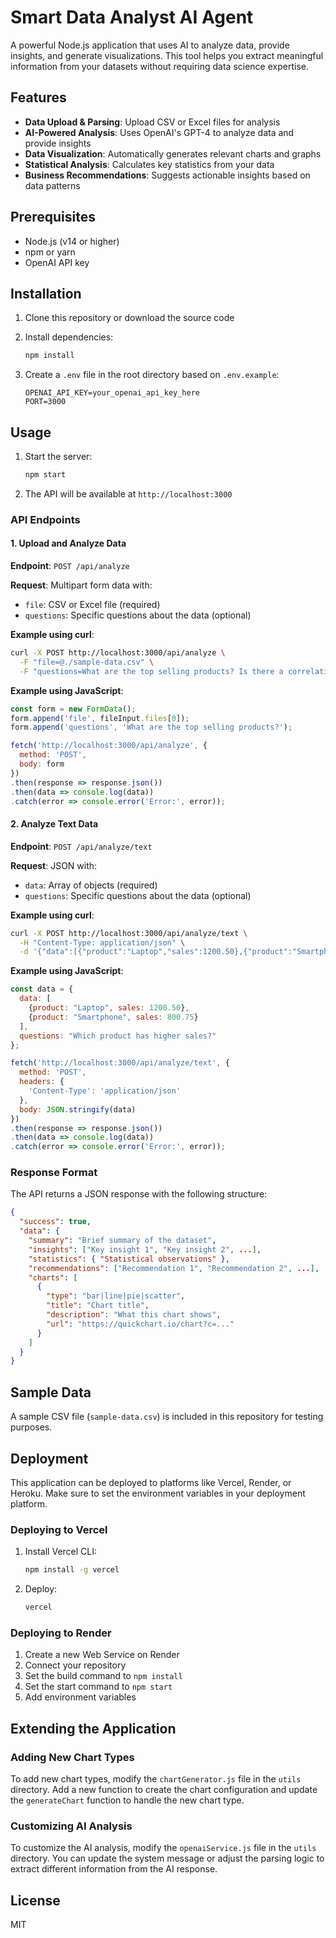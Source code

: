 # Smart Data Analyst AI Agent

A powerful Node.js application that uses AI to analyze data, provide insights, and generate visualizations. This tool helps you extract meaningful information from your datasets without requiring data science expertise.

## Features

- **Data Upload & Parsing**: Upload CSV or Excel files for analysis
- **AI-Powered Analysis**: Uses OpenAI's GPT-4 to analyze data and provide insights
- **Data Visualization**: Automatically generates relevant charts and graphs
- **Statistical Analysis**: Calculates key statistics from your data
- **Business Recommendations**: Suggests actionable insights based on data patterns

## Prerequisites

- Node.js (v14 or higher)
- npm or yarn
- OpenAI API key

## Installation

1. Clone this repository or download the source code

2. Install dependencies:
   ```bash
   npm install
   ```

3. Create a `.env` file in the root directory based on `.env.example`:
   ```
   OPENAI_API_KEY=your_openai_api_key_here
   PORT=3000
   ```

## Usage

1. Start the server:
   ```bash
   npm start
   ```

2. The API will be available at `http://localhost:3000`

### API Endpoints

#### 1. Upload and Analyze Data

**Endpoint**: `POST /api/analyze`

**Request**: Multipart form data with:
- `file`: CSV or Excel file (required)
- `questions`: Specific questions about the data (optional)

**Example using curl**:
```bash
curl -X POST http://localhost:3000/api/analyze \
  -F "file=@./sample-data.csv" \
  -F "questions=What are the top selling products? Is there a correlation between region and sales?"
```

**Example using JavaScript**:
```javascript
const form = new FormData();
form.append('file', fileInput.files[0]);
form.append('questions', 'What are the top selling products?');

fetch('http://localhost:3000/api/analyze', {
  method: 'POST',
  body: form
})
.then(response => response.json())
.then(data => console.log(data))
.catch(error => console.error('Error:', error));
```

#### 2. Analyze Text Data

**Endpoint**: `POST /api/analyze/text`

**Request**: JSON with:
- `data`: Array of objects (required)
- `questions`: Specific questions about the data (optional)

**Example using curl**:
```bash
curl -X POST http://localhost:3000/api/analyze/text \
  -H "Content-Type: application/json" \
  -d '{"data":[{"product":"Laptop","sales":1200.50},{"product":"Smartphone","sales":800.75}],"questions":"Which product has higher sales?"}'
```

**Example using JavaScript**:
```javascript
const data = {
  data: [
    {product: "Laptop", sales: 1200.50},
    {product: "Smartphone", sales: 800.75}
  ],
  questions: "Which product has higher sales?"
};

fetch('http://localhost:3000/api/analyze/text', {
  method: 'POST',
  headers: {
    'Content-Type': 'application/json'
  },
  body: JSON.stringify(data)
})
.then(response => response.json())
.then(data => console.log(data))
.catch(error => console.error('Error:', error));
```

### Response Format

The API returns a JSON response with the following structure:

```json
{
  "success": true,
  "data": {
    "summary": "Brief summary of the dataset",
    "insights": ["Key insight 1", "Key insight 2", ...],
    "statistics": { "Statistical observations" },
    "recommendations": ["Recommendation 1", "Recommendation 2", ...],
    "charts": [
      {
        "type": "bar|line|pie|scatter",
        "title": "Chart title",
        "description": "What this chart shows",
        "url": "https://quickchart.io/chart?c=..."
      }
    ]
  }
}
```

## Sample Data

A sample CSV file (`sample-data.csv`) is included in this repository for testing purposes.

## Deployment

This application can be deployed to platforms like Vercel, Render, or Heroku. Make sure to set the environment variables in your deployment platform.

### Deploying to Vercel

1. Install Vercel CLI:
   ```bash
   npm install -g vercel
   ```

2. Deploy:
   ```bash
   vercel
   ```

### Deploying to Render

1. Create a new Web Service on Render
2. Connect your repository
3. Set the build command to `npm install`
4. Set the start command to `npm start`
5. Add environment variables

## Extending the Application

### Adding New Chart Types

To add new chart types, modify the `chartGenerator.js` file in the `utils` directory. Add a new function to create the chart configuration and update the `generateChart` function to handle the new chart type.

### Customizing AI Analysis

To customize the AI analysis, modify the `openaiService.js` file in the `utils` directory. You can update the system message or adjust the parsing logic to extract different information from the AI response.

## License

MIT